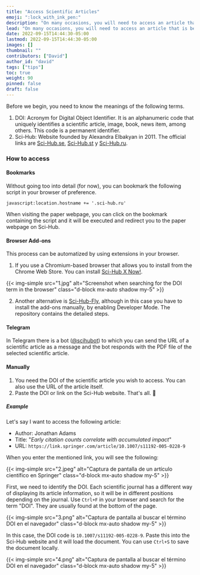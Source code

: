 ```yaml
---
title: "Access Scientific Articles"
emoji: ":lock_with_ink_pen:"
description: "On many occasions, you will need to access an article that is behind a paywall. We will look at some of the ways to gain access to these articles."
lead: "On many occasions, you will need to access an article that is behind a paywall. We will look at some of the ways to gain access to these articles."
date: 2022-09-15T14:44:30-05:00
lastmod: 2022-09-15T14:44:30-05:00
images: []
thumbnail: ""
contributors: ["David"]
author_id: "david"
tags: ["tips"]
toc: true
weight: 90
pinned: false
draft: false
---
```


Before we begin, you need to know the meanings of the following terms.

1. DOI: Acronym for Digital Object Identifier. It is an alphanumeric code that uniquely identifies a scientific article, image, book, news item, among others. This code is a permanent identifier.
2. Sci-Hub: Website founded by Alexandra Elbakyan in 2011. The official links are [Sci-Hub.se](https://sci-hub.se/), [Sci-Hub.st](https://sci-hub.st/) y [Sci-Hub.ru](https://sci-hub.ru/).

### How to access

#### Bookmarks

Without going too into detail (for now), you can bookmark the following script in your browser of preference.

```
javascript:location.hostname += '.sci-hub.ru'
```

When visiting the paper webpage, you can click on the bookmark containing the script and it will be executed and redirect you to the paper webpage on Sci-Hub.

#### Browser Add-ons

This process can be automatized by using extensions in your browser. 

1. If you use a Chromium-based browser that allows you to install from the Chrome Web Store. You can install [Sci-Hub X Now!](https://chrome.google.com/webstore/detail/sci-hub-x-now/gmmnidkpkgiohfdoenhpghbilmeeagjj). 

{{< img-simple src="1.jpg" alt="Screenshot when searching for the DOI term in the browser" class="d-block mx-auto shadow my-5" >}}

2. Another alternative is [Sci-Hub-Fly](https://github.com/allanino/sci-hub-fy), although in this case you have to install the add-ons manually, by enabling Developer Mode. The repository contains the detailed steps.

#### Telegram

In Telegram there is a bot ([@scihubot](https://telegram.me/scihubot)) to which you can send the URL of a scientific article as a message and the bot responds with the PDF file of the selected scientific article.

#### Manually

1. You need the DOI of the scientific article you wish to access. You can also use the URL of the article itself.
2. Paste the DOI or link on the Sci-Hub website. That's all. :tada:

##### Example

Let's say I want to access the following article:
- Author: Jonathan Adams
- Title: "_Early citation counts correlate with accumulated impact_" 
- URL: ```https://link.springer.com/article/10.1007/s11192-005-0228-9```

When you enter the mentioned link, you will see the following:

{{< img-simple src="2.jpeg" alt="Captura de pantalla de un artículo científico en Springer" class="d-block mx-auto shadow my-5" >}}

First, we need to identify the DOI. Each scientific journal has a different way of displaying its article information, so it will be in different positions depending on the journal. Use ```Ctrl+F``` in your browser and search for the term "DOI". They are usually found at the bottom of the page.

{{< img-simple src="3.png" alt="Captura de pantalla al buscar el término DOI en el navegador" class="d-block mx-auto shadow my-5" >}}

In this case, the DOI code is ```10.1007/s11192-005-0228-9```. Paste this into the Sci-Hub website and it will load the document. You can use ```Ctrl+S``` to save the document locally.

{{< img-simple src="4.png" alt="Captura de pantalla al buscar el término DOI en el navegador" class="d-block mx-auto shadow my-5" >}}
